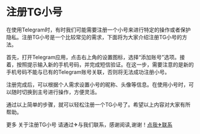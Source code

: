 # 注册TG小号

在使用Telegram时，有时我们可能需要注册一个小号来进行特定的操作或者保护隐私。注册TG小号是一个比较常见的需求，下面将为大家介绍注册TG小号的方法。

首先，打开Telegram应用，点击右上角的设置图标，选择“添加账号”选项。接着，按照提示输入新的手机号码，并完成短信验证。在这一步，需要注意的是新的手机号码不能与已有的Telegram账号关联，否则将无法成功注册小号。

注册完成后，可以根据个人需求设置小号的昵称、头像等信息。在使用小号时，可以随时切换到主号进行操作，方便灵活。

通过以上简单的步骤，就可以轻松注册一个TG小号了。希望以上内容对大家有所帮助。

更多 关于注册TG小号 请通过✈与我们联系，感谢阅读,谢谢！[点我✈联系](https://ss.k02.cc)
